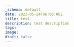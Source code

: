 ```yaml
---
_schema: default
date: 2023-05-24T06:06:00Z
title: test
description: test description
tags:
image:
draft: false
---
```

